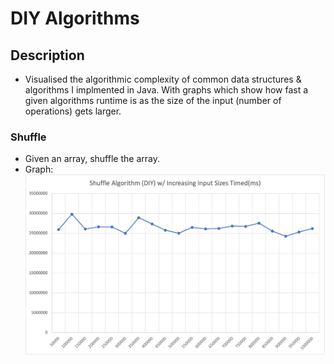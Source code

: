 # DIY Algorithms

## Description
- Visualised the algorithmic complexity of common data structures & algorithms I implmented in Java. With graphs which show how fast a given algorithms runtime is as the size of the input (number of operations) gets larger.

### Shuffle
- Given an array, shuffle the array.
- Graph:
![DIY Shuffle Algorithm](/graphs/ShuffleAlgorithmDIY.png)

<!-- ### Reverse
- Given an array, shuffle the array.
- Graph:
![DIY Reverse Algorithm](/graphs/ReverseAlgorithmDIY.png)
-->
